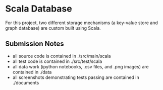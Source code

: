 # Scala Database
For this project, two different storage mechanisms (a key-value store and graph database) are custom built using Scala.

## Submission Notes
- all source code is contained in ./src/main/scala
- all test code is contained in ./src/test/scala
- all data work (ipython notebooks, .csv files, and .png images) are contained in ./data
- all screenshots demonstrating tests passing are contained in ./documents
